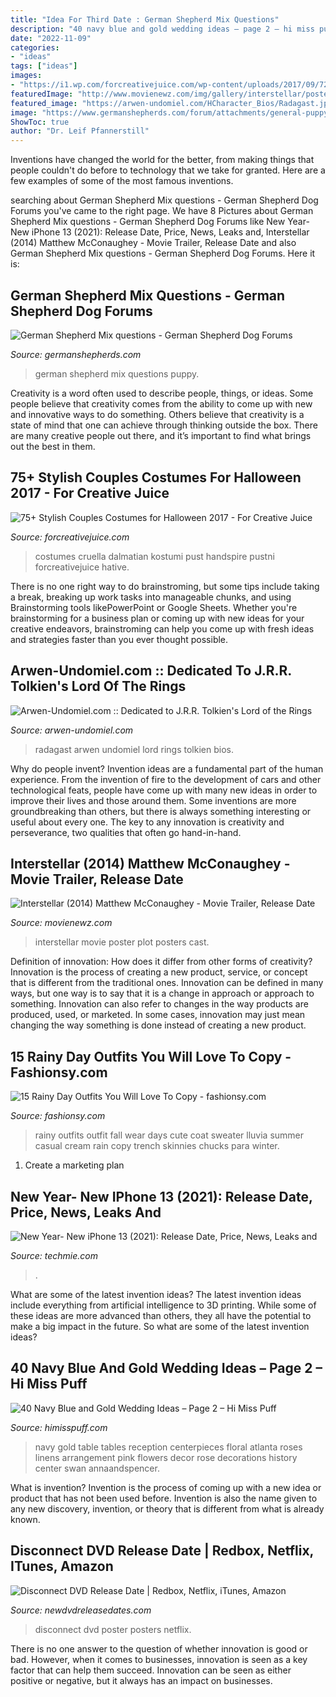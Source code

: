 ```yaml
---
title: "Idea For Third Date : German Shepherd Mix Questions"
description: "40 navy blue and gold wedding ideas – page 2 – hi miss puff"
date: "2022-11-09"
categories:
- "ideas"
tags: ["ideas"]
images:
- "https://i1.wp.com/forcreativejuice.com/wp-content/uploads/2017/09/72-couple-costume-ideas-for-halloween.jpg?fit=600%2C829&amp;ssl=1"
featuredImage: "http://www.movienewz.com/img/gallery/interstellar/posters/interstellar_movie_poster_4.jpg"
featured_image: "https://arwen-undomiel.com/HCharacter_Bios/Radagast.jpg"
image: "https://www.germanshepherds.com/forum/attachments/general-puppy-stuff/183738d1393104356-german-shepherd-mix-questions-imageuploadedbypg-free1393104349.290011.jpg"
ShowToc: true
author: "Dr. Leif Pfannerstill"
---
```



Inventions have changed the world for the better, from making things that people couldn't do before to technology that we take for granted. Here are a few examples of some of the most famous inventions.

	

		
searching about German Shepherd Mix questions - German Shepherd Dog Forums you've came to the right page. We have 8 Pictures about German Shepherd Mix questions - German Shepherd Dog Forums like New Year- New iPhone 13 (2021): Release Date, Price, News, Leaks and, Interstellar (2014) Matthew McConaughey - Movie Trailer, Release Date and also German Shepherd Mix questions - German Shepherd Dog Forums. Here it is:
		
    
## German Shepherd Mix Questions - German Shepherd Dog Forums

<img loading=lazy src="https://www.germanshepherds.com/forum/attachments/general-puppy-stuff/183738d1393104356-german-shepherd-mix-questions-imageuploadedbypg-free1393104349.290011.jpg" onerror="this.onerror=null;this.src='https://tse2.mm.bing.net/th?id=OIP.lUGE0da474glM70pT1UHSQHaJ4&amp;pid=15.1';" alt="German Shepherd Mix questions - German Shepherd Dog Forums">

_Source: germanshepherds.com_

>german shepherd mix questions puppy. 

	

Creativity is a word often used to describe people, things, or ideas. Some people believe that creativity comes from the ability to come up with new and innovative ways to do something. Others believe that creativity is a state of mind that one can achieve through thinking outside the box. There are many creative people out there, and it’s important to find what brings out the best in them.

    
## 75+ Stylish Couples Costumes For Halloween 2017 - For Creative Juice

<img loading=lazy src="https://i1.wp.com/forcreativejuice.com/wp-content/uploads/2017/09/72-couple-costume-ideas-for-halloween.jpg?fit=600%2C829&amp;ssl=1" onerror="this.onerror=null;this.src='https://tse1.mm.bing.net/th?id=OIP.gNwP2VqXPqRCY0-rLcXxhwHaKO&amp;pid=15.1';" alt="75+ Stylish Couples Costumes for Halloween 2017 - For Creative Juice">

_Source: forcreativejuice.com_

>costumes cruella dalmatian kostumi pust handspire pustni forcreativejuice hative. 

	

There is no one right way to do brainstroming, but some tips include taking a break, breaking up work tasks into manageable chunks, and using Brainstorming tools likePowerPoint or Google Sheets. Whether you're brainstorming for a business plan or coming up with new ideas for your creative endeavors, brainstroming can help you come up with fresh ideas and strategies faster than you ever thought possible.

    
## Arwen-Undomiel.com :: Dedicated To J.R.R. Tolkien&#039;s Lord Of The Rings

<img loading=lazy src="https://arwen-undomiel.com/HCharacter_Bios/Radagast.jpg" onerror="this.onerror=null;this.src='https://tse1.mm.bing.net/th?id=OIP.6oQUhe6cslNy3fmQFWVHjgHaLH&amp;pid=15.1';" alt="Arwen-Undomiel.com :: Dedicated to J.R.R. Tolkien&#039;s Lord of the Rings">

_Source: arwen-undomiel.com_

>radagast arwen undomiel lord rings tolkien bios. 

	

Why do people invent?
Invention ideas are a fundamental part of the human experience. From the invention of fire to the development of cars and other technological feats, people have come up with many new ideas in order to improve their lives and those around them. Some inventions are more groundbreaking than others, but there is always something interesting or useful about every one. The key to any innovation is creativity and perseverance, two qualities that often go hand-in-hand.

    
## Interstellar (2014) Matthew McConaughey - Movie Trailer, Release Date

<img loading=lazy src="http://www.movienewz.com/img/gallery/interstellar/posters/interstellar_movie_poster_4.jpg" onerror="this.onerror=null;this.src='https://tse4.mm.bing.net/th?id=OIP.E3yAd2mcKeBx2PXbf5DoXAHaLk&amp;pid=15.1';" alt="Interstellar (2014) Matthew McConaughey - Movie Trailer, Release Date">

_Source: movienewz.com_

>interstellar movie poster plot posters cast. 

	

Definition of innovation: How does it differ from other forms of creativity?
Innovation is the process of creating a new product, service, or concept that is different from the traditional ones. Innovation can be defined in many ways, but one way is to say that it is a change in approach or approach to something. Innovation can also refer to changes in the way products are produced, used, or marketed. In some cases, innovation may just mean changing the way something is done instead of creating a new product.

    
## 15 Rainy Day Outfits You Will Love To Copy - Fashionsy.com

<img loading=lazy src="http://fashionsy.com/wp-content/uploads/2016/09/look-dia-lluvia-trench-zapatillas-vaqueros-bolso-ante-blog-moda-leon-littleblackcoconut-8-630x945.png" onerror="this.onerror=null;this.src='https://tse1.mm.bing.net/th?id=OIP.RlK-Xros7L39dFqbYd1gUgDIEs&amp;pid=15.1';" alt="15 Rainy Day Outfits You Will Love To Copy - fashionsy.com">

_Source: fashionsy.com_

>rainy outfits outfit fall wear days cute coat sweater lluvia summer casual cream rain copy trench skinnies chucks para winter. 

	

1. Create a marketing plan 

    
## New Year- New IPhone 13 (2021): Release Date, Price, News, Leaks And

<img loading=lazy src="https://techmie.com/wp-content/uploads/2021/01/iphone-13.jpeg" onerror="this.onerror=null;this.src='https://tse2.mm.bing.net/th?id=OIP.2t20RT5eZiECJspgE9Ej0wHaEK&amp;pid=15.1';" alt="New Year- New iPhone 13 (2021): Release Date, Price, News, Leaks and">

_Source: techmie.com_

>. 

	

What are some of the latest invention ideas?
The latest invention ideas include everything from artificial intelligence to 3D printing. While some of these ideas are more advanced than others, they all have the potential to make a big impact in the future. So what are some of the latest invention ideas?

    
## 40 Navy Blue And Gold Wedding Ideas – Page 2 – Hi Miss Puff

<img loading=lazy src="https://www.himisspuff.com/wp-content/uploads/2016/10/1920s-navy-and-gold-wedding-table.jpg" onerror="this.onerror=null;this.src='https://tse1.mm.bing.net/th?id=OIP.zoZdh6JdKrDxfzfIKZzFjwHaLG&amp;pid=15.1';" alt="40 Navy Blue and Gold Wedding Ideas – Page 2 – Hi Miss Puff">

_Source: himisspuff.com_

>navy gold table tables reception centerpieces floral atlanta roses linens arrangement pink flowers decor rose decorations history center swan annaandspencer. 

	

What is invention?
Invention is the process of coming up with a new idea or product that has not been used before. Invention is also the name given to any new discovery, invention, or theory that is different from what is already known.

    
## Disconnect DVD Release Date | Redbox, Netflix, ITunes, Amazon

<img loading=lazy src="http://www.newdvdreleasedates.com/images/posters/large/disconnect-2012-04.jpg" onerror="this.onerror=null;this.src='https://tse1.mm.bing.net/th?id=OIP.ZWNJI4yk4FuRpym0ViD9lwHaLH&amp;pid=15.1';" alt="Disconnect DVD Release Date | Redbox, Netflix, iTunes, Amazon">

_Source: newdvdreleasedates.com_

>disconnect dvd poster posters netflix. 

	

There is no one answer to the question of whether innovation is good or bad. However, when it comes to businesses, innovation is seen as a key factor that can help them succeed. Innovation can be seen as either positive or negative, but it always has an impact on businesses.

